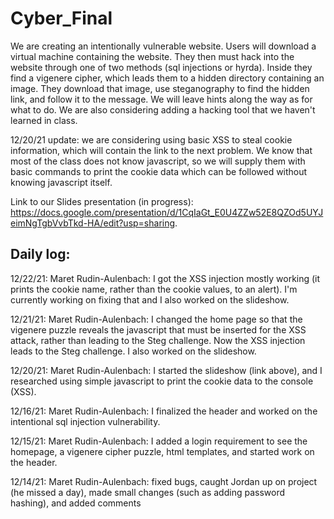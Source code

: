 # Cyber_Final

We are creating an intentionally vulnerable website. Users will download a virtual machine containing the website. They then must hack into the website through one of two methods (sql injections or hyrda). Inside they find a vigenere cipher, which leads them to a hidden directory containing an image. They download that image, use steganography to find the hidden link, and follow it to the message. We will leave hints along the way as for what to do. We are also considering adding a hacking tool that we haven't learned in class. 

12/20/21 update: we are considering using basic XSS to steal cookie information, which will contain the link to the next problem. We know that most of the class does not know javascript, so we will supply them with basic commands to print the cookie data which can be followed without knowing javascript itself. 

Link to our Slides presentation (in progress): https://docs.google.com/presentation/d/1CqIaGt_E0U4ZZw52E8QZOd5UYJeimNgTgbVvbTkd-HA/edit?usp=sharing. 

Daily log:
-----
12/22/21:
Maret Rudin-Aulenbach: I got the XSS injection mostly working (it prints the cookie name, rather than the cookie values, to an alert). I'm currently working on fixing that and I also worked on the slideshow. 

12/21/21:
Maret Rudin-Aulenbach: I changed the home page so that the vigenere puzzle reveals the javascript that must be inserted for the XSS attack, rather than leading to the Steg challenge. Now the XSS injection leads to the Steg challenge. I also worked on the slideshow. 

12/20/21:
Maret Rudin-Aulenbach: I started the slideshow (link above), and I researched using simple javascript to print the cookie data to the console (XSS). 

12/16/21:
Maret Rudin-Aulenbach: I finalized the header and worked on the intentional sql injection vulnerability.

12/15/21:
Maret Rudin-Aulenbach: I added a login requirement to see the homepage, a vigenere cipher puzzle, html templates, and started work on the header.

12/14/21:
Maret Rudin-Aulenbach: fixed bugs, caught Jordan up on project (he missed a day), made small changes (such as adding password hashing), and added comments